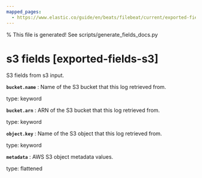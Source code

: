 ```yaml
---
mapped_pages:
  - https://www.elastic.co/guide/en/beats/filebeat/current/exported-fields-s3.html
---
```


% This file is generated! See scripts/generate_fields_docs.py

# s3 fields [exported-fields-s3]

S3 fields from s3 input.

**`bucket.name`**
:   Name of the S3 bucket that this log retrieved from.

type: keyword


**`bucket.arn`**
:   ARN of the S3 bucket that this log retrieved from.

type: keyword


**`object.key`**
:   Name of the S3 object that this log retrieved from.

type: keyword


**`metadata`**
:   AWS S3 object metadata values.

type: flattened


